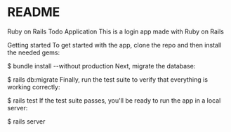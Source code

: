 # README

Ruby on Rails Todo Application
This is a login app made with Ruby on Rails

Getting started
To get started with the app, clone the repo and then install the needed gems:

$ bundle install --without production
Next, migrate the database:

$ rails db:migrate
Finally, run the test suite to verify that everything is working correctly:

$ rails test
If the test suite passes, you'll be ready to run the app in a local server:

$ rails server
